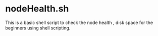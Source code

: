 # nodeHealth.sh
This is a basic shell script to check the node health , disk space for the beginners using shell scripting.
